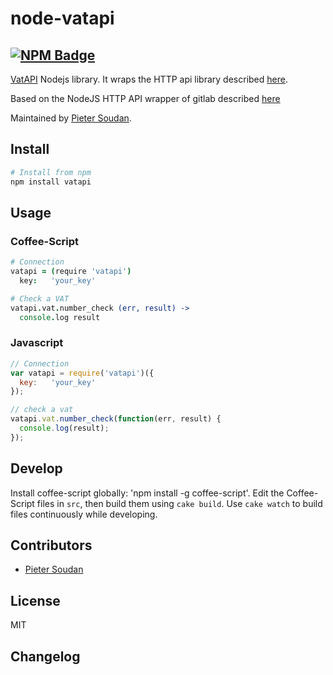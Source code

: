 # node-vatapi

[![NPM Badge](https://nodei.co/npm/vatapi.png?downloads=true&stars=true)](https://nodei.co/npm/vatapi/)
--

[VatAPI](https://vatapi.com/) Nodejs library.
It wraps the HTTP api library described [here](https://vatapi.com/console/#!/api/).

Based on the NodeJS HTTP API wrapper of gitlab described [here](https://github.com/node-gitlab/node-gitlab)

Maintained by [Pieter Soudan](https://github.com/Sewdn).


## Install

```bash
# Install from npm
npm install vatapi
```

## Usage

### Coffee-Script
```coffee
# Connection
vatapi = (require 'vatapi')
  key:   'your_key'

# Check a VAT
vatapi.vat.number_check (err, result) ->
  console.log result
```

### Javascript
```javascript
// Connection
var vatapi = require('vatapi')({
  key:   'your_key'
});

// check a vat
vatapi.vat.number_check(function(err, result) {
  console.log(result);
});

```

## Develop

Install coffee-script globally: 'npm install -g coffee-script'.
Edit the Coffee-Script files in `src`, then build them using `cake build`.
Use `cake watch` to build files continuously while developing.

## Contributors

- [Pieter Soudan](https://github.com/Sewdn)

## License

MIT


## Changelog

